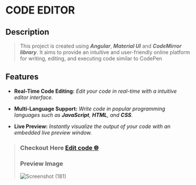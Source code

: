 ﻿#  CODE EDITOR
## Description
>This project is created using ***Angular***, ***Material UI*** and ***CodeMirror library***. It aims to provide an intuitive and user-friendly online platform for writing, editing, and executing code similar to CodePen
## Features
- **Real-Time Code Editing:** _Edit your code in real-time with a intuitive editor interface._

- **Multi-Language Support:** _Write code in popular programming languages such as **JavaScript**, **HTML**,  and **CSS**._

- **Live Preview:** _Instantly visualize the output of your code with an embedded live preview window._
  
> ### Checkout Here  [Edit code 🌐](https://shahfaidrabbani.github.io/edit-code/)
> ### Preview Image
> ![Screenshot (181)](https://github.com/shahfaidrabbani/edit-code/assets/98690431/8bec286b-b20c-4a30-8a12-eae516a1caeb)

